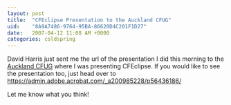 ```yaml
---
layout: post
title:  "CFEclipse Presentation to the Auckland CFUG"
uid:	"8A9A7486-9764-95BA-86620D4C201F1D27"
date:   2007-04-12 11:08 AM +0000
categories: coldspring
---
```

David Harris just sent me the url of the presentation I did this morning to the <a href="http://www.cfug.co.nz/">Auckland CFUG</a> where I was presenting CFEclipse. If you would like to see the presentation too, just head over to <a href="https://admin.adobe.acrobat.com/_a200985228/p56436186/">https://admin.adobe.acrobat.com/_a200985228/p56436186/</a>

Let me know what you think!